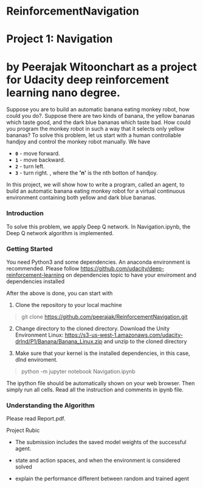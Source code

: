 # ReinforcementNavigation
# Project 1: Navigation
# by Peerajak Witoonchart as a project for Udacity deep reinforcement learning nano degree.
Suppose you are to build an automatic banana eating monkey robot, how could you do?. Suppose there are two kinds of banana, the yellow bananas which taste good, and the dark blue bananas which taste bad. How could you program the monkey robot in such a way that it selects only yellow bananas?  To solve this problem, let us start with a human controllable handjoy and control the monkey robot manually. We have
- **`0`** - move forward.
- **`1`** - move backward.
- **`2`** - turn left.
- **`3`** - turn right.
, where the **'n'** is the nth botton of handjoy.

In this project, we will show how to write a program, called an agent, to build an automatic banana eating monkey robot for a virtual continuous environment containing both yellow and dark blue bananas.

 



### Introduction

To solve this problem, we apply Deep Q network. In Navigation.ipynb, the Deep Q network algorithm is implemented. 
### Getting Started
You need Python3 and some dependencies. An anaconda environment is recommended. Please follow 
https://github.com/udacity/deep-reinforcement-learning
on dependencies topic to have your enviroment and dependencies installed

After the above is done, you can start with




1. Clone the repository to your local machine
>git clone https://github.com/peerajak/ReinforcementNavigation.git

2. Change directory to the cloned directory. Download the Unity Environment
Linux: https://s3-us-west-1.amazonaws.com/udacity-drlnd/P1/Banana/Banana_Linux.zip
and unzip to the cloned directory

3. Make sure that your kernel is the installed dependencies, in this case, dlnd enviroment. 
>python -m jupyter notebook Navigation.ipynb

The ipython file should be automatically shown on your web browser. Then simply run all cells. Read all the instruction and comments in ipynb file.
### Understanding the Algorithm
Please read Report.pdf. 

Project Rubic
- The submission includes the saved model weights of the successful agent. 
- state and action spaces, and when the environment is considered solved


- explain the performance different between random and trained agent
